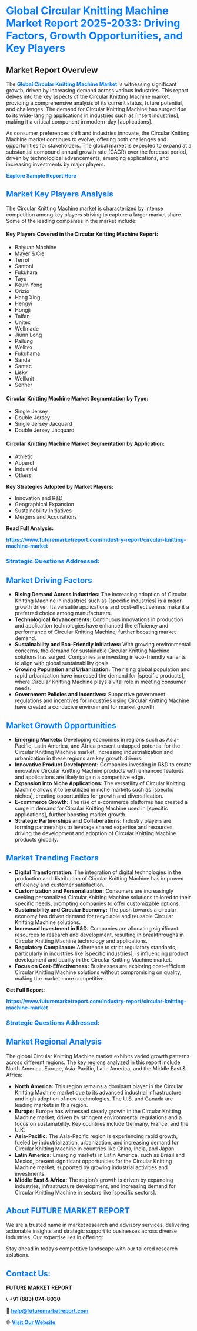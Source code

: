 <h1 style="color: #007BFF;">Global Circular Knitting Machine Market Report 2025-2033: Driving Factors, Growth Opportunities, and Key Players</h1>

<section id="overview">
<h2>Market Report Overview</h2>
<p>The <a href="https://www.futuremarketreport.com/industry-report/circular-knitting-machine-market" style="color: #007BFF; text-decoration: none;"><strong>Global Circular Knitting Machine Market</strong></a> is witnessing significant growth, driven by increasing demand across various industries. This report delves into the key aspects of the Circular Knitting Machine market, providing a comprehensive analysis of its current status, future potential, and challenges. The demand for Circular Knitting Machine has surged due to its wide-ranging applications in industries such as [insert industries], making it a critical component in modern-day [applications].</p>
<p>As consumer preferences shift and industries innovate, the Circular Knitting Machine market continues to evolve, offering both challenges and opportunities for stakeholders. The global market is expected to expand at a substantial compound annual growth rate (CAGR) over the forecast period, driven by technological advancements, emerging applications, and increasing investments by major players.</p>
</section>

<section id="overview">
<p><a href="https://www.futuremarketreport.com/request-sample/reportId=90187" style="color: #007BFF; text-decoration: none;"><strong>Explore Sample Report Here</strong></a></p>
</section>

<section id="key-players">
<h2 style="color: #007BFF;">Market Key Players Analysis</h2>
<p>The Circular Knitting Machine market is characterized by intense competition among key players striving to capture a larger market share. Some of the leading companies in the market include:</p>
<h4>Key Players Covered in the Circular Knitting Machine Report:</h4>
<ul><li>Baiyuan Machine</li><li>Mayer &amp; Cie</li><li>Terrot</li><li>Santoni</li><li>Fukuhara</li><li>Tayu</li><li>Keum Yong</li><li>Orizio</li><li>Hang Xing</li><li>Hengyi</li><li>Hongji</li><li>Taifan</li><li>Unitex</li><li>Wellmade</li><li>Jiunn Long</li><li>Pailung</li><li>Welltex</li><li>Fukuhama</li><li>Sanda</li><li>Santec</li><li>Lisky</li><li>Wellknit</li><li>Senher</li></ul>
<h4>Circular Knitting Machine Market Segmentation by Type:</h4>
<ul><li>Single Jersey</li><li>Double Jersey</li><li>Single Jersey Jacquard</li><li>Double Jersey Jacquard</li></ul>

<h4>Circular Knitting Machine Market Segmentation by Application:</h4>
<ul><li>Athletic</li><li>Apparel</li><li>Industrial</li><li>Others</li></ul>
<p><strong>Key Strategies Adopted by Market Players:</strong></p>
<ul>
<li>Innovation and R&D</li>
<li>Geographical Expansion</li>
<li>Sustainability Initiatives</li>
<li>Mergers and Acquisitions</li>
</ul>
</section>

<section>
<p><strong>Read Full Analysis: </strong></p><a href="https://www.futuremarketreport.com/industry-report/circular-knitting-machine-market" style="color: #007BFF; text-decoration: none;"><strong>https://www.futuremarketreport.com/industry-report/circular-knitting-machine-market</strong></a>
<h3 style="color: #007BFF;">Strategic Questions Addressed:</h3>
</section>

<section id="driving-factors">
<h2 style="color: #007BFF;">Market Driving Factors</h2>
<ul>
<li><strong>Rising Demand Across Industries:</strong> The increasing adoption of Circular Knitting Machine in industries such as [specific industries] is a major growth driver. Its versatile applications and cost-effectiveness make it a preferred choice among manufacturers.</li>
<li><strong>Technological Advancements:</strong> Continuous innovations in production and application technologies have enhanced the efficiency and performance of Circular Knitting Machine, further boosting market demand.</li>
<li><strong>Sustainability and Eco-Friendly Initiatives:</strong> With growing environmental concerns, the demand for sustainable Circular Knitting Machine solutions has surged. Companies are investing in eco-friendly variants to align with global sustainability goals.</li>
<li><strong>Growing Population and Urbanization:</strong> The rising global population and rapid urbanization have increased the demand for [specific products], where Circular Knitting Machine plays a vital role in meeting consumer needs.</li>
<li><strong>Government Policies and Incentives:</strong> Supportive government regulations and incentives for industries using Circular Knitting Machine have created a conducive environment for market growth.</li>
</ul>
</section>

<section id="growth-opportunities">
<h2 style="color: #007BFF;">Market Growth Opportunities</h2>
<ul>
<li><strong>Emerging Markets:</strong> Developing economies in regions such as Asia-Pacific, Latin America, and Africa present untapped potential for the Circular Knitting Machine market. Increasing industrialization and urbanization in these regions are key growth drivers.</li>
<li><strong>Innovative Product Development:</strong> Companies investing in R&D to create innovative Circular Knitting Machine products with enhanced features and applications are likely to gain a competitive edge.</li>
<li><strong>Expansion into Niche Applications:</strong> The versatility of Circular Knitting Machine allows it to be utilized in niche markets such as [specific niches], creating opportunities for growth and diversification.</li>
<li><strong>E-commerce Growth:</strong> The rise of e-commerce platforms has created a surge in demand for Circular Knitting Machine used in [specific applications], further boosting market growth.</li>
<li><strong>Strategic Partnerships and Collaborations:</strong> Industry players are forming partnerships to leverage shared expertise and resources, driving the development and adoption of Circular Knitting Machine products globally.</li>
</ul>
</section>

<section id="trending-factors">
<h2 style="color: #007BFF;">Market Trending Factors</h2>
<ul>
<li><strong>Digital Transformation:</strong> The integration of digital technologies in the production and distribution of Circular Knitting Machine has improved efficiency and customer satisfaction.</li>
<li><strong>Customization and Personalization:</strong> Consumers are increasingly seeking personalized Circular Knitting Machine solutions tailored to their specific needs, prompting companies to offer customizable options.</li>
<li><strong>Sustainability and Circular Economy:</strong> The push towards a circular economy has driven demand for recyclable and reusable Circular Knitting Machine solutions.</li>
<li><strong>Increased Investment in R&D:</strong> Companies are allocating significant resources to research and development, resulting in breakthroughs in Circular Knitting Machine technology and applications.</li>
<li><strong>Regulatory Compliance:</strong> Adherence to strict regulatory standards, particularly in industries like [specific industries], is influencing product development and quality in the Circular Knitting Machine market.</li>
<li><strong>Focus on Cost-Effectiveness:</strong> Businesses are exploring cost-efficient Circular Knitting Machine solutions without compromising on quality, making the market more competitive.</li>
</ul>
</section>

<section>
<p><strong>Get Full Report: </strong></p><a href="https://www.futuremarketreport.com/industry-report/circular-knitting-machine-market" style="color: #007BFF; text-decoration: none;"><strong>https://www.futuremarketreport.com/industry-report/circular-knitting-machine-market</strong></a>
<h3 style="color: #007BFF;">Strategic Questions Addressed:</h3>
</section>


<section id="regional-analysis">
<h2 style="color: #007BFF;">Market Regional Analysis</h2>
<p>The global Circular Knitting Machine market exhibits varied growth patterns across different regions. The key regions analyzed in this report include North America, Europe, Asia-Pacific, Latin America, and the Middle East & Africa:</p>
<ul>
<li><strong>North America:</strong> This region remains a dominant player in the Circular Knitting Machine market due to its advanced industrial infrastructure and high adoption of new technologies. The U.S. and Canada are leading markets in this region.</li>
<li><strong>Europe:</strong> Europe has witnessed steady growth in the Circular Knitting Machine market, driven by stringent environmental regulations and a focus on sustainability. Key countries include Germany, France, and the U.K.</li>
<li><strong>Asia-Pacific:</strong> The Asia-Pacific region is experiencing rapid growth, fueled by industrialization, urbanization, and increasing demand for Circular Knitting Machine in countries like China, India, and Japan.</li>
<li><strong>Latin America:</strong> Emerging markets in Latin America, such as Brazil and Mexico, present significant opportunities for the Circular Knitting Machine market, supported by growing industrial activities and investments.</li>
<li><strong>Middle East & Africa:</strong> The region’s growth is driven by expanding industries, infrastructure development, and increasing demand for Circular Knitting Machine in sectors like [specific sectors].</li>
</ul>
</section>

<footer>
<h2 style="color: #007BFF;">About FUTURE MARKET REPORT</h2>
<p>We are a trusted name in market research and advisory services, delivering actionable insights and strategic support to businesses across diverse industries. Our expertise lies in offering:</p>

<p>Stay ahead in today’s competitive landscape with our tailored research solutions.</p>

<h2 style="color: #007BFF;">Contact Us:</h2>
<p><strong>FUTURE MARKET REPORT</strong></p>
<p>📞 <strong>+91 (883) 074-8030</strong></p>
<p>📧 <strong><a href="mailto:help@futuremarketreport.com" style="color: #007BFF;">help@futuremarketreport.com</a></strong></p>
<p>🌐 <strong><a href="https://www.futuremarketreport.com/" style="color: #007BFF;">Visit Our Website</a></strong></p>
</footer>